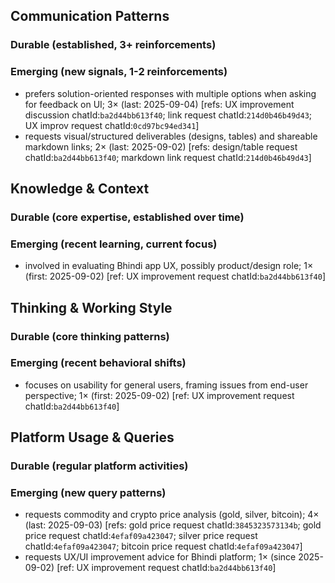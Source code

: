 ## Communication Patterns
### Durable (established, 3+ reinforcements)

### Emerging (new signals, 1-2 reinforcements)
- prefers solution-oriented responses with multiple options when asking for feedback on UI; 3× (last: 2025-09-04) [refs: UX improvement discussion chatId:`ba2d44bb613f40`; link request chatId:`214d0b46b49d43`; UX improv request chatId:`0cd97bc94ed341`]
- requests visual/structured deliverables (designs, tables) and shareable markdown links; 2× (last: 2025-09-02) [refs: design/table request chatId:`ba2d44bb613f40`; markdown link request chatId:`214d0b46b49d43`]

## Knowledge & Context
### Durable (core expertise, established over time)

### Emerging (recent learning, current focus)
- involved in evaluating Bhindi app UX, possibly product/design role; 1× (first: 2025-09-02) [ref: UX improvement request chatId:`ba2d44bb613f40`]

## Thinking & Working Style
### Durable (core thinking patterns)

### Emerging (recent behavioral shifts)
- focuses on usability for general users, framing issues from end-user perspective; 1× (first: 2025-09-02) [ref: UX improvement request chatId:`ba2d44bb613f40`]

## Platform Usage & Queries
### Durable (regular platform activities)

### Emerging (new query patterns)
- requests commodity and crypto price analysis (gold, silver, bitcoin); 4× (last: 2025-09-03) [refs: gold price request chatId:`3845323573134b`; gold price request chatId:`4efaf09a423047`; silver price request chatId:`4efaf09a423047`; bitcoin price request chatId:`4efaf09a423047`]
- requests UX/UI improvement advice for Bhindi platform; 1× (since 2025-09-02) [ref: UX improvement request chatId:`ba2d44bb613f40`]
